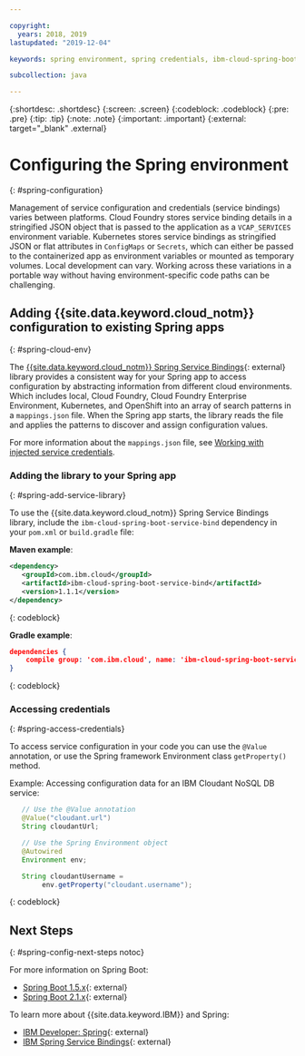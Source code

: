 ```yaml
---

copyright:
  years: 2018, 2019
lastupdated: "2019-12-04"

keywords: spring environment, spring credentials, ibm-cloud-spring-boot-service-bind, service bindings spring, vcap_services spring, access credential spring

subcollection: java

---
```


{:shortdesc: .shortdesc}
{:screen: .screen}
{:codeblock: .codeblock}
{:pre: .pre}
{:tip: .tip}
{:note: .note}
{:important: .important}
{:external: target="_blank" .external}

# Configuring the Spring environment
{: #spring-configuration}

Management of service configuration and credentials (service bindings) varies between platforms. Cloud Foundry stores service binding details in a stringified JSON object that is passed to the application as a `VCAP_SERVICES` environment variable. Kubernetes stores service bindings as stringified JSON or flat attributes in `ConfigMaps` or `Secrets`, which can either be passed to the containerized app as environment variables or mounted as temporary volumes. Local development can vary. Working across these variations in a portable way without having environment-specific code paths can be challenging.

## Adding {{site.data.keyword.cloud_notm}} configuration to existing Spring apps
{: #spring-cloud-env}

The [{{site.data.keyword.cloud_notm}} Spring Service Bindings](https://github.com/ibm-developer/ibm-cloud-spring-bind){: external} library provides a consistent way for your Spring app to access configuration by abstracting information from different cloud environments. Which includes local, Cloud Foundry, Cloud Foundry Enterprise Environment, Kubernetes, and OpenShift into an array of search patterns in a `mappings.json` file. When the Spring app starts, the library reads the file and applies the patterns to discover and assign configuration values.

For more information about the `mappings.json` file, see [Working with injected service credentials](/docs/java?topic=cloud-native-configuration#portable-credentials).

### Adding the library to your Spring app
{: #spring-add-service-library}

To use the {{site.data.keyword.cloud_notm}} Spring Service Bindings library, include the `ibm-cloud-spring-boot-service-bind` dependency in your `pom.xml` or `build.gradle` file:

**Maven example**:

```xml
<dependency>
   <groupId>com.ibm.cloud</groupId>
   <artifactId>ibm-cloud-spring-boot-service-bind</artifactId>
   <version>1.1.1</version>
</dependency>
```
{: codeblock}

**Gradle example**:

```json
dependencies {
    compile group: 'com.ibm.cloud', name: 'ibm-cloud-spring-boot-service-bind', version: '1.1.1'
}
```
{: codeblock}

### Accessing credentials
{: #spring-access-credentials}

To access service configuration in your code you can use the `@Value` annotation, or use the Spring framework Environment class `getProperty()` method.

Example: Accessing configuration data for an IBM Cloudant NoSQL DB service:

```java
   // Use the @Value annotation
   @Value("cloudant.url")
   String cloudantUrl;

   // Use the Spring Environment object
   @Autowired
   Environment env;

   String cloudantUsername =
        env.getProperty("cloudant.username");
```
{: codeblock}

## Next Steps
{: #spring-config-next-steps notoc}

For more information on Spring Boot:

* [Spring Boot 1.5.x](https://docs.spring.io/spring-boot/docs/1.5.x/reference/html/){: external}
* [Spring Boot 2.1.x](https://docs.spring.io/spring-boot/docs/2.1.x/reference/html/){: external}

To learn more about {{site.data.keyword.IBM}} and Spring:

* [IBM Developer: Spring](https://developer.ibm.com/technologies/spring/){: external}
* [IBM Spring Service Bindings](https://github.com/ibm-developer/ibm-cloud-spring-bind){: external}
